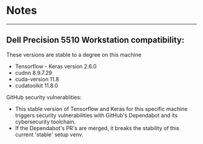 # Notes
---
## Dell Precision 5510 Workstation compatibility:
These versions are stable to a degree on this machine
- Tensorflow - Keras version 2.6.0
- cudnn 8.9.7.29
- cuda-version 11.8
- cudatoolkit 11.8.0

GitHub security vulnerablities:
- This stable version of Tensorflow and Keras for this specific machine triggers security vulnerabilities with GitHub's Dependabot
and its cybersecurity toolchain.
- If the Dependabot's PR's are merged, it breaks the stability of this current 'stable' setup venv.

